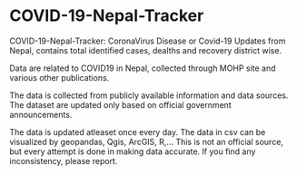 # COVID-19-Nepal-Tracker
COVID-19-Nepal-Tracker: CoronaVirus Disease or Covid-19 Updates from Nepal, contains total identified cases, dealths and recovery district wise.

Data are related to COVID19 in Nepal, collected through MOHP site and various other publications.

The data is collected from publicly available information and data sources. The dataset are updated only based on official government announcements.

The data is updated atleaset once every day.
The data in csv can be visualized by geopandas, Qgis, ArcGIS, R,...
This is not an official source, but every attempt is done in making data accurate. If you find any inconsistency, please report.
